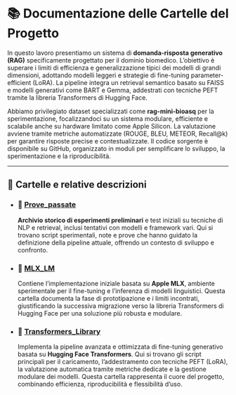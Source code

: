 # 📚 Documentazione delle Cartelle del Progetto


In questo lavoro presentiamo un sistema di **domanda-risposta generativo (RAG)** specificamente progettato per il dominio biomedico. L’obiettivo è superare i limiti di efficienza e generalizzazione tipici dei modelli di grandi dimensioni, adottando modelli leggeri e strategie di fine-tuning parameter-efficient (LoRA). La pipeline integra un retrieval semantico basato su FAISS e modelli generativi come BART e Gemma, addestrati con tecniche PEFT tramite la libreria Transformers di Hugging Face.

Abbiamo privilegiato dataset specializzati come **rag-mini-bioasq** per la sperimentazione, focalizzandoci su un sistema modulare, efficiente e scalabile anche su hardware limitato come Apple Silicon. La valutazione avviene tramite metriche automatizzate (ROUGE, BLEU, METEOR, Recall@k) per garantire risposte precise e contestualizzate. Il codice sorgente è disponibile su GitHub, organizzato in moduli per semplificare lo sviluppo, la sperimentazione e la riproducibilità.

---

## 📂 Cartelle e relative descrizioni

- ### 📁 [Prove_passate](Prove_passate/README.md)  
  **Archivio storico di esperimenti preliminari** e test iniziali su tecniche di NLP e retrieval, inclusi tentativi con modelli e framework vari. Qui si trovano script sperimentali, note e prove che hanno guidato la definizione della pipeline attuale, offrendo un contesto di sviluppo e confronto.

- ### 📁 [MLX_LM](MLX_LM/README.md)  
  Contiene l’implementazione iniziale basata su **Apple MLX**, ambiente sperimentale per il fine-tuning e l’inferenza di modelli linguistici. Questa cartella documenta la fase di prototipazione e i limiti incontrati, giustificando la successiva migrazione verso la libreria Transformers di Hugging Face per una soluzione più robusta e modulare.

- ### 📁 [Transformers_Library](Transformers_Library/README.md)  
  Implementa la pipeline avanzata e ottimizzata di fine-tuning generativo basata su **Hugging Face Transformers**. Qui si trovano gli script principali per il caricamento, l’addestramento con tecniche PEFT (LoRA), la valutazione automatica tramite metriche dedicate e la gestione modulare dei modelli. Questa cartella rappresenta il cuore del progetto, combinando efficienza, riproducibilità e flessibilità d’uso.
